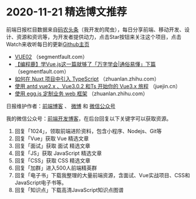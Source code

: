 # 2020-11-21 精选博文推荐

前端日报栏目数据来自[码农头条](http://hao.caibaojian.com.cn/)（我开发的爬虫），每日分享前端、移动开发、设计、资源和资讯等，为开发者提供动力，点击Star按钮来关注这个项目，点击Watch来收听每日的更新[Github主页](https://github.com/kujian/frontendDaily)
* [VUE02](https://segmentfault.com/a/1190000038241777) （segmentfault.com）
* [【编程鹿】学Vue.js这一篇就够了「万字学会|通俗易懂」下篇](https://segmentfault.com/a/1190000038240404) （segmentfault.com）
* [如何在 Nuxt 项目中引入 TypeScript](https://zhuanlan.zhihu.com/p/302686142) （zhuanlan.zhihu.com）
* [使用 antd vue2.x 、Vue3.0.2 和Ts 开始你的 Vue3.x 旅程](https://juejin.cn/post/6897139078794313735) （juejin.cn）
* [使用 egg.js 定制业务 web 框架](https://zhuanlan.zhihu.com/p/302706361) （zhuanlan.zhihu.com）

日报维护作者：[前端博客](http://caibaojian.com.cn/) 、 [微博](http://weibo.com/kujian) 和 [微信公众号](https://open.weixin.qq.com/qr/code?username=caibaojian_com)

我的微信公众号：[前端开发博客](https://open.weixin.qq.com/qr/code?username=caibaojian_com)，在后台回复以下关键字可以获取资源。

1. 回复「1024」，领取前端进阶资料，包含小程序、Nodejs、Git等
2. 回复「Vue」获取 Vue 精选文章
3. 回复「面试」获取 面试 精选文章
4. 回复「JS」获取 JavaScript 精选文章
5. 回复「CSS」获取 CSS 精选文章
6. 回复「加群」进入500人前端精英群
7. 回复「电子书」下载我整理的大量前端资源，含面试、Vue实战项目、CSS和JavaScript电子书等。
8. 回复「知识点」下载高清JavaScript知识点图谱